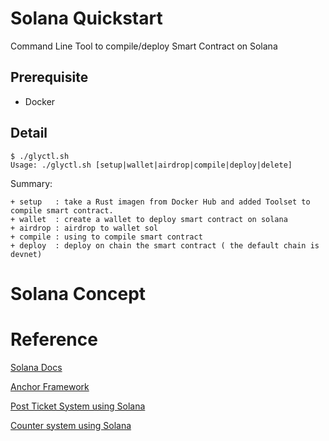 # Solana Quickstart

Command Line Tool to compile/deploy Smart Contract on Solana

## Prerequisite 

+ Docker 

## Detail 

```console
$ ./glyctl.sh
Usage: ./glyctl.sh [setup|wallet|airdrop|compile|deploy|delete]
```

Summary:

```console
+ setup   : take a Rust imagen from Docker Hub and added Toolset to compile smart contract.
+ wallet  : create a wallet to deploy smart contract on solana
+ airdrop : airdrop to wallet sol 
+ compile : using to compile smart contract 
+ deploy  : deploy on chain the smart contract ( the default chain is devnet)
```
# Solana Concept 



# Reference

[Solana Docs](https://docs.solana.com/)

[Anchor Framework](https://github.com/project-serum/anchor)

[Post Ticket System using Solana](https://www.fmendez.com/building-a-simple-on-chain-point-of-sale-with-solana-anchor-and-react)

[Counter system using Solana](https://www.brianfriel.xyz/learning-how-to-build-on-solana/)



